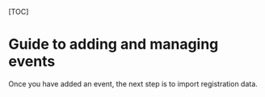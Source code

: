 
[TOC]

# Guide to adding and managing events

Once you have added an event, the next step is to import registration data. 

